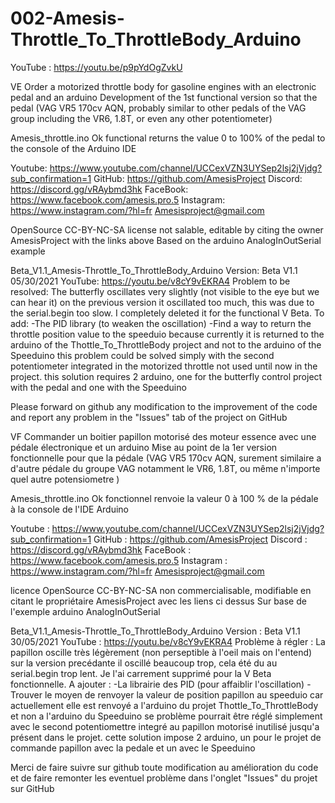 # 002-Amesis-Throttle_To_ThrottleBody_Arduino
YouTube : https://youtu.be/p9pYdOgZvkU

VE
Order a motorized throttle body for gasoline engines with an electronic pedal and an arduino
Development of the 1st functional version so that the pedal (VAG VR5 170cv AQN, probably similar to other pedals of the VAG group including the VR6, 1.8T, or even any other potentiometer)

Amesis_throttle.ino
Ok functional returns the value 0 to 100% of the pedal to the console of the Arduino IDE

Youtube: https://www.youtube.com/channel/UCCexVZN3UYSep2lsj2jVjdg?sub_confirmation=1
GitHub: https://github.com/AmesisProject
Discord: https://discord.gg/vRAybmd3hk
FaceBook: https://www.facebook.com/amesis.pro.5
Instagram: https://www.instagram.com/?hl=fr
Amesisproject@gmail.com
  
  OpenSource CC-BY-NC-SA license
  not salable, editable by citing the owner AmesisProject with the links above
  Based on the arduino AnalogInOutSerial example
  
Beta_V1.1_Amesis-Throttle_To_ThrottleBody_Arduino
Version: Beta V1.1 05/30/2021
YouTube: https://youtu.be/v8cY9vEKRA4
Problem to be resolved: The butterfly oscillates very slightly (not visible to the eye but we can hear it) on the previous version it oscillated too much, this was due to the serial.begin too slow. I completely deleted it for the functional V Beta.
To add: -The PID library (to weaken the oscillation)
            -Find a way to return the throttle position value to the speeduio because currently it is returned to the arduino of the Thottle_To_ThrottleBody project and not to the arduino of the Speeduino
             this problem could be solved simply with the second potentiometer integrated in the motorized throttle not used until now in the project.
             this solution requires 2 arduino, one for the butterfly control project with the pedal and one with the Speeduino

Please forward on github any modification to the improvement of the code and report any problem in the "Issues" tab of the project on GitHub

VF
Commander un boitier papillon motorisé des moteur essence avec une pédale électronique et un arduino 
Mise au point de la 1er version fonctionnelle pour que la pédale (VAG VR5 170cv AQN, surement similaire a d'autre pédale du groupe VAG notamment le VR6, 1.8T, ou même n'importe quel autre potensiometre )

Amesis_throttle.ino 
Ok fonctionnel renvoie la valeur 0 à 100 % de la pédale à la console de l'IDE Arduino

Youtube   : https://www.youtube.com/channel/UCCexVZN3UYSep2lsj2jVjdg?sub_confirmation=1
GitHub    : https://github.com/AmesisProject
Discord   : https://discord.gg/vRAybmd3hk
FaceBook  : https://www.facebook.com/amesis.pro.5
Instagram : https://www.instagram.com/?hl=fr
Amesisproject@gmail.com
  
  licence OpenSource CC-BY-NC-SA 
  non commercialisable, modifiable en citant le propriétaire AmesisProject avec les liens ci dessus
  Sur base de l'exemple arduino AnalogInOutSerial
  
Beta_V1.1_Amesis-Throttle_To_ThrottleBody_Arduino 
Version     : Beta V1.1 30/05/2021
YouTube     : https://youtu.be/v8cY9vEKRA4
Problème à régler : La papillon oscille très légèrement (non perseptible à l'oeil mais on l'entend) sur la version precédante il oscillé beaucoup trop, cela été du au serial.begin trop lent. Je l'ai carrement supprimé pour la V Beta fonctionnelle.
A ajouter : -La librairie des PID (pour affaiblir l'oscillation)
            -Trouver le moyen de renvoyer la valeur de position papillon au speeduio car actuellement elle est renvoyé a l'arduino du projet Thottle_To_ThrottleBody et non a l'arduino du Speeduino
             se problème pourrait être réglé simplement avec le second potentiomettre integré au papillon motorisé inutilisé jusqu'a présent dans le projet.
             cette solution impose 2 arduino, un pour le projet de commande papillon avec la pedale et un avec le Speeduino

Merci de faire suivre sur github toute modification au amélioration du code et de faire remonter les eventuel problème dans l'onglet "Issues" du projet sur GitHub
